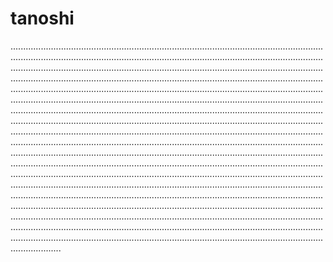 # tanoshi

........................................................................................................................................................................................................................................................................................................................................................................................................................................................................................................................................................................................................................................................................................................................................................................................................................................................................................................................................................................................................................................................................................................................................................................................................................................................................................................................................................................................................................................................................................................................................................................................................................................................................................................................................................................................................................................................................................................................................................................................................................................................................................................................................................................................................................................................................................................................................................................................................................................................................